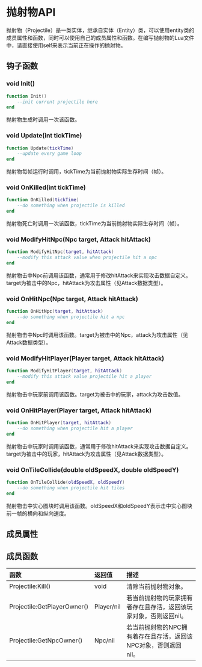 # 抛射物API

抛射物（Projectile）是一类实体，继承自实体（Entity）类，可以使用entity类的成员属性和函数，同时可以使用自己的成员属性和函数。在编写抛射物的Lua文件中，请直接使用self来表示当前正在操作的抛射物。

## 钩子函数

### void Init\(\)

```lua
function Init()
    --init current projectile here
end
```

抛射物生成时调用一次该函数。

### void Update\(int tickTime\)

```lua
function Update(tickTime)
    --update every game loop
end
```

抛射物每帧运行时调用，tickTime为当前抛射物实际生存时间（帧）。

### void OnKilled\(int tickTime\)

```lua
function OnKilled(tickTime)
    --do something when projectile is killed
end
```

抛射物死亡时调用一次该函数，tickTime为当前抛射物实际生存时间（帧）。

### void ModifyHitNpc\(Npc target, Attack hitAttack\)

```lua
function ModifyHitNpc(target, hitAttack)
    --modify this attack value when projectile hit a npc
end
```

抛射物击中Npc前调用该函数，通常用于修改hitAttack来实现攻击数据自定义。target为被击中的Npc，hitAttack为攻击属性（见Attack数据类型）。

### void OnHitNpc\(Npc target, Attack hitAttack\)

```lua
function OnHitNpc(target, hitAttack)
    --do something when projectile hit a npc
end
```

抛射物击中Npc时调用该函数。target为被击中的Npc，attack为攻击属性（见Attack数据类型）。

### void ModifyHitPlayer\(Player target, Attack hitAttack\)

```lua
function ModifyHitPlayer(target, hitAttack)
    --modify this attack value projectile hit a player
end
```

抛射物击中玩家前调用该函数。target为被击中的玩家，attack为攻击数值。

### void OnHitPlayer\(Player target, Attack hitAttack\)

```lua
function OnHitPlayer(target, hitAttack)
    --do something when projectile hit a player
end
```

抛射物击中玩家时调用该函数，通常用于修改hitAttack来实现攻击数据自定义。target为被击中的玩家，hitAttack为攻击属性（见Attack数据类型）。

### void OnTileCollide\(double oldSpeedX, double oldSpeedY\)

```lua
function OnTileCollide(oldSpeedX, oldSpeedY)
    --do something when projectile hit tiles
end
```

抛射物击中实心图块时调用该函数。oldSpeedX和oldSpeedY表示击中实心图块前一帧的横向和纵向速度。

## 成员属性



## 成员函数

| 函数 | 返回值 | 描述 |
| :--- | :--- | :--- |
| Projectile:Kill\(\) | void | 清除当前抛射物对象。 |
| Projectile:GetPlayerOwner\(\) | Player/nil | 若当前抛射物的玩家拥有者存在且存活，返回该玩家对象，否则返回nil。 |
| Projectile:GetNpcOwner\(\) | Npc/nil | 若当前抛射物的NPC拥有着存在且存活，返回该NPC对象，否则返回nil。 |

